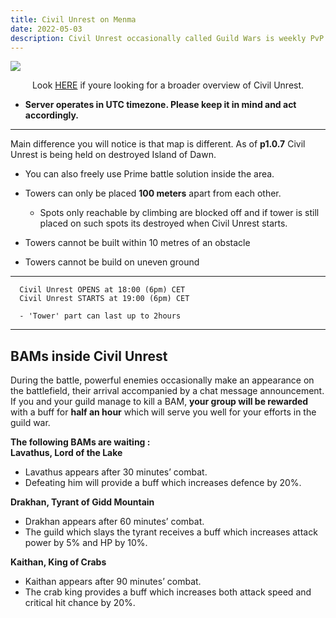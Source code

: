 ```yaml
---
title: Civil Unrest on Menma
date: 2022-05-03  
description: Civil Unrest occasionally called Guild Wars is weekly PvP event which happens every Sunday.  
---
```


![](https://i.imgur.com/RpReIFh.png)

<center>

Look [HERE](../activity/civil-unrest.md) if youre looking for a broader overview of Civil Unrest.

</center>

- **Server operates in UTC timezone. Please keep it in mind and act accordingly.**

<hr/>

Main difference you will notice is that map is different. As of **p1.0.7** Civil Unrest is being held on destroyed Island of Dawn.
- You can also freely use Prime battle solution inside the area.

- Towers can only be placed **100 meters** apart from each other. 
  - Spots only reachable by climbing are blocked off and if tower is still placed on such spots its destroyed when Civil Unrest starts.
- Towers cannot be built within 10 metres of an obstacle
- Towers cannot be build on uneven ground

<hr/>

      Civil Unrest OPENS at 18:00 (6pm) CET
      Civil Unrest STARTS at 19:00 (6pm) CET
      
      - 'Tower' part can last up to 2hours

<hr/>
 
## BAMs inside Civil Unrest

During the battle, powerful enemies occasionally make an appearance on the battlefield, their arrival accompanied by a chat message announcement. <br>
If you and your guild manage to kill a BAM, **your group will be rewarded** with a buff for **half an hour** which will serve you well for your efforts in the guild war. 

**The following BAMs are waiting :** <br>
**Lavathus, Lord of the Lake**
- Lavathus appears after 30 minutes’ combat. 
- Defeating him will provide a buff which increases defence by 20%.

**Drakhan, Tyrant of Gidd Mountain**
- Drakhan appears after 60 minutes’ combat. 
- The guild which slays the tyrant receives a buff which increases attack power by 5% and HP by 10%.

**Kaithan, King of Crabs**
- Kaithan appears after 90 minutes’ combat. 
- The crab king provides a buff which increases both attack speed and critical hit chance by 20%.


